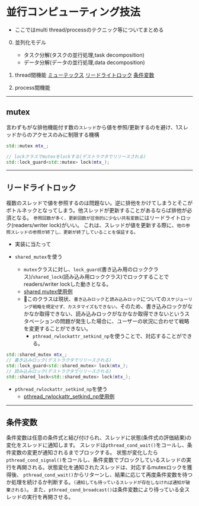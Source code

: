 # 並行コンピューティング技法

- ここではmulti thread/processのテクニック等についてまとめる

0. 並列化モデル
    - タスク分解(タスクの並行処理,task decomposition)
    - データ分解(データの並行処理,data decomposition)

1. thread間機能
[ミューテックス](#mutex)
[リードライトロック](#readers_writer_lock)
[条件変数](#condition)

2. process間機能

---

## <a name='mutex'>mutex</a>

言わずもがな排他機能付す数の`スレッド`から値を参照/更新するのを避け、1スレッドからのアクセスのみに制限する機構

```cpp
std::mutex mtx_;

// lockクラスでmutexをlockする(デストラクタでリリースされる)
std::lock_guard<std::mutex> lock(mtx_);
```

---

## <a name='readers_writer_lock'>リードライトロック</a>

複数のスレッドで値を参照するのは問題ない。逆に排他をかけてしまうとそこがボトルネックとなってしまう。他スレッドが更新することがあるならば排他が必須となる。
`参照回数が多く、更新回数が圧倒的に少ない共有変数`にはリードライトロック(readers/writer lock)がいい。
これは、スレッドが値を更新する際に、`他の参照スレッドの参照が終了し、更新が終了していることを保証する。`

- 実装に当たって

- `shared_mutex`を使う
  - `mutex`クラスに対し、`lock_guard`(書き込み用のロッククラス)/`shared_lock`(読み込み用ロッククラス)でロックすることでreaders/writer lockした動きとなる。
  - [shared mutex使用例](https://cpprefjp.github.io/reference/shared_mutex/shared_mutex.html)
  - 🚨このクラスは現状、`書き込みロック`と`読み込みロック`についての`スケジューリング戦略を規定せず、カスタマイズもできない。`そのため、書き込みロックがなかなか取得できない、読み込みロックがなかなか取得できないというスタベーションの問題が発生した場合に、ユーザーの状況に合わせて戦略を変更することができない。
    - `pthread_rwlockattr_setkind_np`を使うことで、対応することができる。

```cpp
std::shared_mutex mtx_;
// 書き込みロック(デストラクタでリリースされる)
std::lock_guard<std::shared_mutex> lock(mtx_);
// 読み込みロック(デストラクタでリリースされる)
std::shared_lock<std::shared_mutex> lock(mtx_); 
```

- `pthread_rwlockattr_setkind_np`を使う
  - [pthread_rwlockattr_setkind_np使用例](https://linuxjm.osdn.jp/html/LDP_man-pages/man3/pthread_rwlockattr_setkind_np.3.html)

---

## <a name='condition'>条件変数</a>

条件変数は任意の条件式と結び付けられ、スレッドに状態(条件式の評価結果)の変化をスレッドに通知します。
スレッドは`pthread_cond_wait()`をコールし、条件変数の変更が通知されるまでブロックする。
状態が変化したら`pthread_cond_signal()`をコールし、条件変数でブロックしているスレッドの実行を再開される。状態変化を通知されたスレッドは、対応するmutexロックを獲得後、
`pthread_cond_wait()`からリターンし、結果に応じて再度条件変数を待つか処理を続けるか判断する。`(通知しても待っているスレッドが存在しなければ通知が破棄される)`。
また、`pthread_cond_broadcast()`は条件変数により待っている全スレッドの実行を再開させる。
